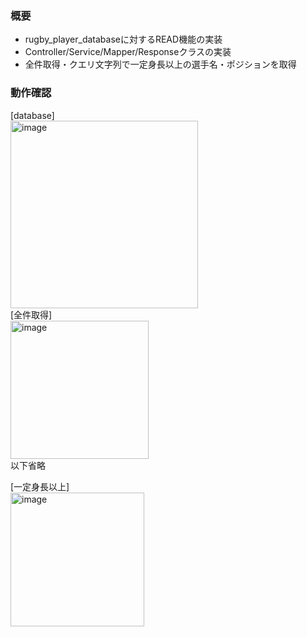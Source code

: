 ### 概要
- rugby_player_databaseに対するREAD機能の実装
- Controller/Service/Mapper/Responseクラスの実装
- 全件取得・クエリ文字列で一定身長以上の選手名・ポジションを取得
### 動作確認
[database]  
<img width="300" alt="image" src="https://github.com/Satoru-Oki/9th-topic-raisetech/assets/143796169/1871a8cd-82f1-43ac-86cc-b1b750003a2a">  
[全件取得]   
<img width="221" alt="image" src="https://github.com/Satoru-Oki/9th-topic-raisetech/assets/143796169/99a9e0e9-e7f8-4522-ac2f-6822dd1e7fb6">  
以下省略  

[一定身長以上]  
<img width="214" alt="image" src="https://github.com/Satoru-Oki/9th-topic-raisetech/assets/143796169/0d7018b6-5caf-4fce-bbec-4feefae394ba">
